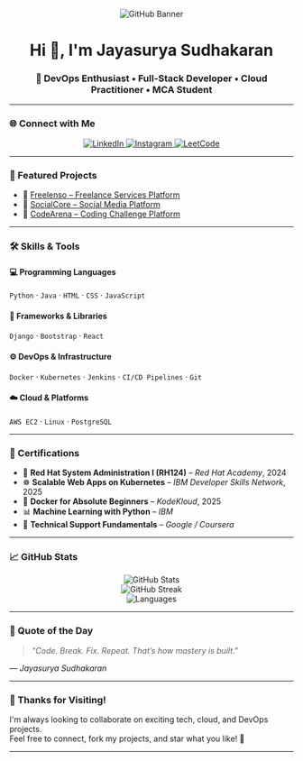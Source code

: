<p align="center">
  <img src="./github-header-image.png" alt="GitHub Banner" />
</p>

<h1 align="center">Hi 👋, I'm Jayasurya Sudhakaran</h1>
<h3 align="center">🚀 DevOps Enthusiast • Full-Stack Developer • Cloud Practitioner • MCA Student</h3>

---

### 🌐 Connect with Me

<p align="center">
  <a href="https://www.linkedin.com/in/jayasuryasudhakaran/" target="_blank">
    <img src="https://img.shields.io/badge/-LinkedIn-0A66C2?style=for-the-badge&logo=linkedin&logoColor=white" alt="LinkedIn" />
  </a>
  <a href="https://instagram.com/jayasurya_88" target="_blank">
    <img src="https://img.shields.io/badge/-Instagram-E4405F?style=for-the-badge&logo=instagram&logoColor=white" alt="Instagram" />
  </a>
  <a href="https://leetcode.com/jayasurya7879" target="_blank">
    <img src="https://img.shields.io/badge/-LeetCode-FFA116?style=for-the-badge&logo=leetcode&logoColor=black" alt="LeetCode" />
  </a>
</p>

---

### 📌 Featured Projects

- 🔗 [Freelenso – Freelance Services Platform](https://github.com/jayasurya88/freelenso)
- 🔗 [SocialCore – Social Media Platform](https://github.com/jayasurya88/socialcore)
- 🔗 [CodeArena – Coding Challenge Platform](https://github.com/jayasurya88/codearena)

---

### 🛠️ Skills & Tools

#### 💻 Programming Languages  
`Python` · `Java` · `HTML` · `CSS` · `JavaScript`

#### 🧰 Frameworks & Libraries  
`Django` · `Bootstrap` · `React`

#### ⚙️ DevOps & Infrastructure  
`Docker` · `Kubernetes` · `Jenkins` · `CI/CD Pipelines` · `Git`

#### ☁️ Cloud & Platforms  
`AWS EC2` · `Linux` · `PostgreSQL`

---

### 📜 Certifications

- 🐧 **Red Hat System Administration I (RH124)** – *Red Hat Academy*, 2024  
- ☸️ **Scalable Web Apps on Kubernetes** – *IBM Developer Skills Network*, 2025  
- 🐳 **Docker for Absolute Beginners** – *KodeKloud*, 2025  
- 📊 **Machine Learning with Python** – *IBM*  
- 🔧 **Technical Support Fundamentals** – *Google / Coursera*

---

### 📈 GitHub Stats

<p align="center">
  <img src="https://github-readme-stats.vercel.app/api?username=jayasurya88&show_icons=true&theme=tokyonight" alt="GitHub Stats" />
  <br />
  <img src="https://github-readme-streak-stats.herokuapp.com/?user=jayasurya88&theme=tokyonight" alt="GitHub Streak" />
  <br />
  <img src="https://github-readme-stats.vercel.app/api/top-langs/?username=jayasurya88&layout=compact&theme=tokyonight" alt="Languages" />
</p>

---

### 🎯 Quote of the Day

> _"Code. Break. Fix. Repeat. That’s how mastery is built."_

_— Jayasurya Sudhakaran_

---

### 🙌 Thanks for Visiting!

I'm always looking to collaborate on exciting tech, cloud, and DevOps projects.  
Feel free to connect, fork my projects, and star what you like! 🌟

---
